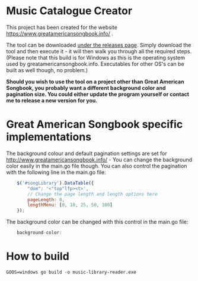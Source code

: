 # Music Catalogue Creator

This project has been created for the website https://www.greatamericansongbook.info/ .

The tool can be downloaded [under the releases page](https://github.com/rickschubert/music-library-reader/releases). Simply download the tool and then execute it - it will then walk you through all the required steps. (Please note that this build is for Windows as this is the operating system used by greatamericansongbook.info. Executables for other OS's can be built as well though, no problem.)

**Should you wish to use the tool on a project other than Great American Songbook, you probably want a different background color and pagination size. You could either update the program yourself or contact me to release a new version for you.**

# Great American Songbook specific implementations

The background colour and default pagination settings are set for http://www.greatamericansongbook.info/ - You can change the background color easily in the main.go file though. You can also control the pagination with the following line in the main.go file:

```js
	$('#songLibrary').DataTable({
        "dom": '<"top"lfp><t>',
        // Change the page length and length options here
        pageLength: 8,
        lengthMenu: [8, 10, 25, 50, 100]
    });
```

The background color can be changed with this control in the main.go file:

```js
	background-color:
```

# How to build

```
GOOS=windows go build -o music-library-reader.exe
```
